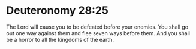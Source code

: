 # Deuteronomy 28:25

The Lord will cause you to be defeated before your enemies. You shall go out one way against them and flee seven ways before them. And you shall be a horror to all the kingdoms of the earth.
